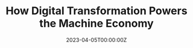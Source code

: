 ---
title: How Digital Transformation Powers the Machine Economy
tags:
- Machine Economy
date: "2023-04-05T00:00:00Z"

# Optional external URL for project (replaces project detail page).
external_link: "https://www.controleng.com/articles/how-digital-transformation-powers-the-machine-economy/"
---